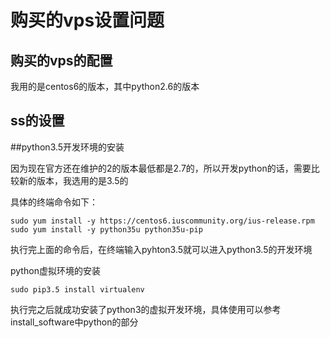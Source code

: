 # 购买的vps设置问题

## 购买的vps的配置

我用的是centos6的版本，其中python2.6的版本

## ss的设置


##python3.5开发环境的安装

因为现在官方还在维护的2的版本最低都是2.7的，所以开发python的话，需要比较新的版本，我选用的是3.5的

具体的终端命令如下：

	sudo yum install -y https://centos6.iuscommunity.org/ius-release.rpm
	sudo yum install -y python35u python35u-pip

执行完上面的命令后，在终端输入pyhton3.5就可以进入python3.5的开发环境

python虚拟环境的安装

	sudo pip3.5 install virtualenv
	
执行完之后就成功安装了python3的虚拟开发环境，具体使用可以参考install_software中python的部分
